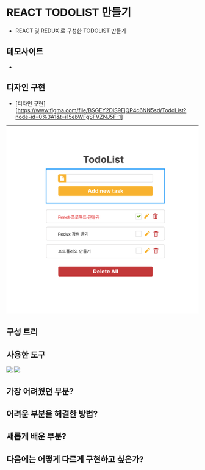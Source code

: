 # REACT TODOLIST 만들기
- REACT 및 REDUX 로 구성한 TODOLIST 만들기

## 데모사이트
- 

## 디자인 구현
- [디자인 구현][https://www.figma.com/file/BSGEY2DiS9EjQP4c6NN5sd/TodoList?node-id=0%3A1&t=i15ebWFgSFVZNJ5F-1]

<img src="./src/img/design.png">


## 구성 트리


## 사용한 도구
<img src="https://img.shields.io/badge/react-%2320232a.svg?style=for-the-badge&logo=react&logoColor=%2361DAFB"/>
<img src="https://img.shields.io/badge/redux-%23593d88.svg?style=for-the-badge&logo=redux&logoColor=white"/>

## 가장 어려웠던 부분?

## 어려운 부분을 해결한 방법?

## 새롭게 배운 부분?

## 다음에는 어떻게 다르게 구현하고 싶은가?


